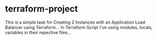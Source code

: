 ﻿# terraform-project
This is a simple task for Creating 2 Instances with an Application Load Balancer using Terraform...
In Terraform Script I've using modules, locals, variables in their repective files...
